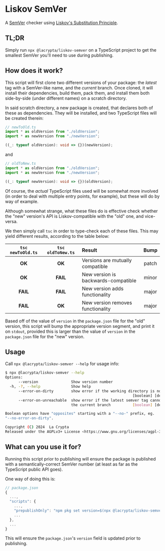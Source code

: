 # Liskov SemVer

A [SemVer](https://semver.org/) checker using [Liskov's Substitution Principle](https://en.wikipedia.org/wiki/Liskov_substitution_principle).

## TL;DR

Simply run `npx @lacrypta/liskov-semver` on a TypeScript project to get the smallest SemVer you'll need to use during publishing.

## How does it work?

This script will first clone two different versions of your package: the _latest_ tag with a SemVer-like name, and the _current_ branch.
Once cloned, it will install their dependencies, build them, pack them, and install them both side-by-side (under different names) on a scratch directory.

In said scratch directory, a new package is created, that declares both of these as dependencies.
They will be installed, and two TypeScript files will be created therein:

```typescript
// newToOld.ts
import * as oldVersion from "./oldVersion";
import * as newVersion from "./newVersion";

((_: typeof oldVersion): void => {})(newVersion);
```

and

```typescript
// oldToNew.ts
import * as oldVersion from "./oldVersion";
import * as newVersion from "./newVersion";

((_: typeof newVersion): void => {})(oldVersion);
```

Of course, the _actual_ TypeScript files used will be somewhat more involved (in order to deal with multiple entry points, for example), but these will do by way of example.

Although somewhat strange, what these files do is effective check whether the "new" version's API is Liskov-compatible with the "old" one, and vice-versa.

We then simply call `tsc` in order to type-check each of these files.
This may yield different results, according to the table below:

| `tsc newToOld.ts` | `tsc oldToNew.ts` | Result                              | Bump  |
| :---------------: | :---------------: | :---------------------------------- | :---: |
|      **OK**       |      **OK**       | Versions are mutually compatible    | patch |
|      **OK**       |     **FAIL**      | New version is backwards-compatible | minor |
|     **FAIL**      |     **FAIL**      | New version adds functionality      | major |
|     **FAIL**      |      **OK**       | New version removes functionality   | major |

Based off of the value of `version` in the `package.json` file for the "old" version, this script will bump the appropriate version segment, and print it on `stdout`, provided this is larger than the value of `version` in the `package.json` file for the "new" version.

## Usage

Call `npx @lacrypta/liskov-semver --help` for usage info:

```sh
$ npx @lacrypta/liskov-semver --help
Options:
      --version               Show version number                         [boolean]
  -h, -?, --help              Show help                                   [boolean]
      --error-on-dirty        show error if the working directory is not clean
                                                          [boolean] [default: true]
      --error-on-unreachable  show error if the latest semver tag cannot reach
                              the current branch          [boolean] [default: true]

Boolean options have "opposites" starting with a "--no-" prefix, eg.
"--no-error-on-dirty".

Copyright (C) 2024  La Crypta
Released under the AGPLv3+ License <https://www.gnu.org/licenses/agpl-3.0.html>
```

## What can you use it for?

Running this script prior to publishing will ensure the package is published with a semantically-correct SemVer number (at least as far as the TypeScript public API goes).

One way of doing this is:

```javascript
// package.json
{
  ...,
  "scripts": {
    ...,
    "prepublishOnly": "npm pkg set version=$(npx @lacrypta/liskov-semver)",
    ...
  },
  ...
}
```

This will ensure the `package.json`'s `version` field is updated prior to publishing.
